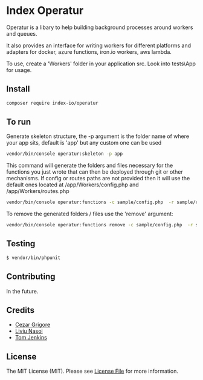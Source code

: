 # Index Operatur

Operatur is a libary to help building background processes around workers and queues. 

It also provides an interface for writing workers for different platforms and adapters for 
docker, azure functions, iron.io workers, aws lambda.

To use, create a 'Workers' folder in your application src. Look into tests\App for usage.

## Install

``` bash
composer require index-io/operatur
```

## To run

Generate skeleton structure, the -p argument is the folder name of where your app sits, default is 'app' but any custom one can be used
``` bash
vendor/bin/console operatur:skeleton -p app
```

This command will generate the folders and files necessary for the functions you just wrote that can then be deployed through git or other mechanisms. If config or routes paths are not provided then it will use the default ones located at /app/Workers/config.php and /app/Workers/routes.php

``` bash
vendor/bin/console operatur:functions -c sample/config.php  -r sample/routes.php -p azure-functions
```

To remove the generated folders / files use the 'remove' argument:
``` bash
vendor/bin/console operatur:functions remove -c sample/config.php  -r sample/routes.php -p azure-functions
```


## Testing

``` bash
$ vendor/bin/phpunit
```

## Contributing

In the future.

## Credits

- [Cezar Grigore](https://github.com/grigorecezar)
- [Liviu Nasoi](https://github.com/Liviu92)
- [Tom Jenkins](https://github.com/tomtwo)

## License

The MIT License (MIT). Please see [License File](LICENSE.md) for more information.
